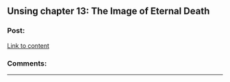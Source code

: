 ## Unsing chapter 13: The Image of Eternal Death

### Post:

[Link to content]()

### Comments:

---

